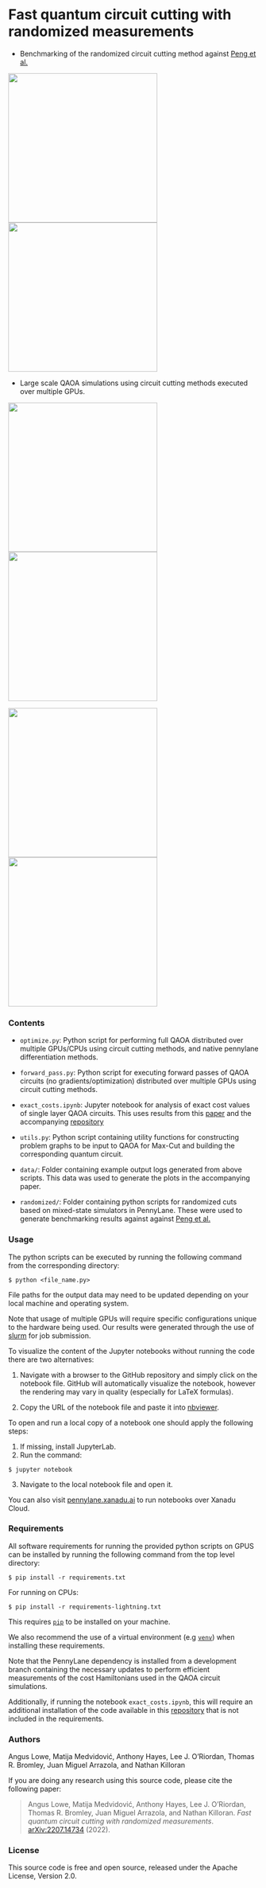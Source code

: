 # Fast quantum circuit cutting with randomized measurements

- Benchmarking of the randomized circuit cutting method against [Peng et al.](https://arxiv.org/abs/1904.00102)

<p float="left">
  <img src="./static/shots_vs_cost_left.png" width="300" />
  <img src="./static/shots_vs_cost_right.png" width="300" />
</p>

- Large scale QAOA simulations using circuit cutting methods executed over multiple GPUs.

<p float="left">
  <img src="./static/problem_graph.png" width="300" />
  <img src="./static/time_vs_qubits.png" width="300" />
</p>

<p float="left">
  <img src="./static/multi_opt.png" width="300" />
  <img src="./static/scaling_vs_gpu_nodes.png" width="300" />
</p>

### Contents

- `optimize.py`: Python script for performing full QAOA distributed over multiple GPUs/CPUs using circuit cutting methods, and native pennylane differentiation methods.

- `forward_pass.py`: Python script for executing forward passes of QAOA circuits (no gradients/optimization) distributed over multiple GPUs using circuit cutting methods.

- `exact_costs.ipynb`: Jupyter notebook for analysis of exact cost values of single layer QAOA circuits. This uses results from this [paper](https://arxiv.org/pdf/2009.01760.pdf) and the accompanying [repository](https://github.com/Matematija/QubitRBM)

- `utils.py`: Python script containing utility functions for constructing problem graphs to be input to QAOA for Max-Cut and building the corresponding quantum circuit.

- `data/`: Folder containing example output logs generated from above scripts. This data was used to generate the plots in the accompanying paper.

- `randomized/`: Folder containing python scripts for randomized cuts based on mixed-state simulators in PennyLane. These were used to generate benchmarking results against against [Peng et al.](https://arxiv.org/abs/1904.00102)

### Usage

The python scripts can be executed by running the following command from the corresponding directory:

```
$ python <file_name.py>
```

File paths for the output data may need to be updated depending on your local machine and operating system.

Note that usage of multiple GPUs will require specific configurations unique to the hardware being used. Our results were generated through the use of [slurm](https://slurm.schedmd.com/gres.html) for job submission.

To visualize the content of the Jupyter notebooks without running the code there are two alternatives:

1. Navigate with a browser to the GitHub repository and simply click on the notebook file. GitHub will automatically visualize the notebook, however the rendering may vary in quality (especially for LaTeX formulas).

2. Copy the URL of the notebook file and paste it into [nbviewer](https://nbviewer.org/).

To open and run a local copy of a notebook one should apply the following steps:

1. If missing, install JupyterLab.
2.  Run the command:

```
$ jupyter notebook
```

3. Navigate to the local notebook file and open it.

You can also visit [pennylane.xanadu.ai](https://pennylane.xanadu.ai) to run notebooks over Xanadu Cloud.

### Requirements

All software requirements for running the provided python scripts on GPUS can be installed by running the following command from the top level directory:

```
$ pip install -r requirements.txt
```

For running on CPUs:

```
$ pip install -r requirements-lightning.txt
```

This requires [`pip`](https://pip.pypa.io/en/stable/installation/)  to be installed on your machine.

We also recommend the use of a virtual environment (e.g [`venv`](https://docs.python.org/3/library/venv.html)) when installing these requirements.

Note that the PennyLane dependency is installed from a development branch containing the necessary updates to perform efficient measurements of the cost Hamiltonians used in the QAOA circuit simulations.

Additionally, if running the notebook `exact_costs.ipynb`, this will require an additional installation of the code available in this [repository](https://github.com/Matematija/QubitRBM) that is not included in the requirements.

### Authors

Angus Lowe, Matija Medvidovi&#263;, Anthony Hayes, Lee J. O’Riordan, Thomas R. Bromley, Juan Miguel Arrazola, and Nathan Killoran

If you are doing any research using this source code, please cite the following paper:

> Angus Lowe, Matija Medvidovi&#263;, Anthony Hayes, Lee J. O’Riordan, Thomas R. Bromley, Juan Miguel Arrazola, and Nathan Killoran. _Fast quantum circuit cutting with randomized measurements_. [arXiv:2207.14734](https://arxiv.org/abs/2207.14734) (2022).

### License

This source code is free and open source, released under the Apache License, Version 2.0.


